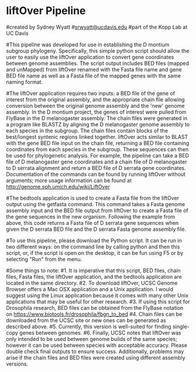 # liftOver Pipeline
#created by Sydney Wyatt
#srwyatt@ucdavis.edu
#part of the Kopp Lab at UC Davis

#This pipeline was developed for use in establishing the D montium subgroup phylogeny. Specifically, this simple python script should allow the user to easily use the liftOver application to convert gene coordinates between genome assemblies. The script output includes BED files (mapped and unMapped) from liftOver renamed with the Fasta file name and gene BED file name as well as a Fasta file of the mapped genes with the same naming format.

#The liftOver application requires two inputs: a BED file of the gene of interest from the original assembly, and the appropriate chain file allowing conversion between the original genome assembly and the 'new' genome assembly. In the D montium project, the genes of interest were pulled from FlyBase in the D melanogaster assembly. The chain files were generated in a program like BLASTZ by aligning the D melanogaster genome assembly to each species in the subgroup. The chain files contain blocks of the best/longest syntenic regions linked together. liftOver acts similar to BLAST with the gene BED file input on the chain file, returning a BED file containing coordinates from each species in the subgroup. These sequences can then be used for phylogenetic analysis. For example, the pipeline can take a BED file of D melanogaster gene coordinates and a chain file of D melanogaster to D serrata alignment and return a BED file of D serrata gene coordinates. Documentation of the commands can be found by running liftOver without arguments; more usage information can be found at http://genome.sph.umich.edu/wiki/LiftOver

#The bedtools application is used to create a Fasta file from the liftOver output using the getfasta command. This command takes a Fasta genome assembly input and the BED file output from liftOver to create a Fasta file of the gene sequences in the new organism. Following the example from above, this code returns a Fasta file of D serrata gene sequences when given the D serrata BED file and the D serrata Fasta genome assembly file.

#To use this pipeline, please download the Python script. It can be run in two different ways: on the command line by calling python and then this script, or, if the script is open on the desktop, it can be fun using F5 or by selecting "Run" from the menu.

#Some things to note:
#1. It is imperative that this script, BED files, chain files, Fasta files, the liftOver application, and the bedtools application are located in the same directory.
#2. To download liftOver, UCSC Genome Browser offers a Mac OSX application and a Unix application. I would suggest using the Linux application because it comes with many other Unix applications that may be useful for other research.
#3. If using this script for Drosophila research, BED files can be obtained from the FlyBase notation on https://www.biotools.fr/drosophila/fbgn_to_bed
#4. Chain files can be downloaded from the UCSC site or new ones can be generated as described above.
#5. Currently, this version is well-suited for finding single-copy genes between genomes.
#6. Finally, UCSC notes that liftOver was only intended to be used between genome builds of the same species; however it can be used between species with acceptable accuracy. Please double check final outputs to ensure success. Additionally, problems may arise if the chain files and BED files were created using different assembly versions. 
